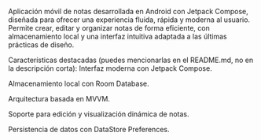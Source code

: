 Aplicación móvil de notas desarrollada en Android con Jetpack Compose, diseñada para ofrecer una experiencia fluida, rápida y moderna al usuario. Permite crear, editar y organizar notas de forma eficiente, con almacenamiento local y una interfaz intuitiva adaptada a las últimas prácticas de diseño.

Características destacadas (puedes mencionarlas en el README.md, no en la descripción corta):
Interfaz moderna con Jetpack Compose.

Almacenamiento local con Room Database.

Arquitectura basada en MVVM.

Soporte para edición y visualización dinámica de notas.

Persistencia de datos con DataStore Preferences.
